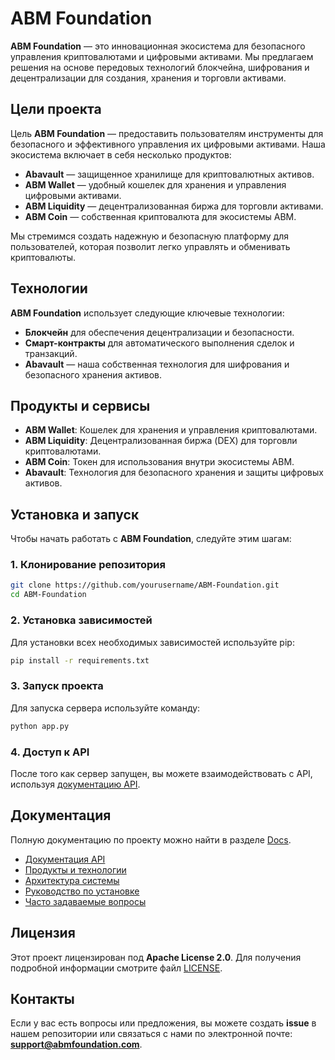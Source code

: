 
# ABM Foundation

**ABM Foundation** — это инновационная экосистема для безопасного управления криптовалютами и цифровыми активами. Мы предлагаем решения на основе передовых технологий блокчейна, шифрования и децентрализации для создания, хранения и торговли активами.

## Цели проекта

Цель **ABM Foundation** — предоставить пользователям инструменты для безопасного и эффективного управления их цифровыми активами. Наша экосистема включает в себя несколько продуктов:
- **Abavault** — защищенное хранилище для криптовалютных активов.
- **ABM Wallet** — удобный кошелек для хранения и управления цифровыми активами.
- **ABM Liquidity** — децентрализованная биржа для торговли активами.
- **ABM Coin** — собственная криптовалюта для экосистемы ABM.

Мы стремимся создать надежную и безопасную платформу для пользователей, которая позволит легко управлять и обменивать криптовалюты.

## Технологии

**ABM Foundation** использует следующие ключевые технологии:
- **Блокчейн** для обеспечения децентрализации и безопасности.
- **Смарт-контракты** для автоматического выполнения сделок и транзакций.
- **Abavault** — наша собственная технология для шифрования и безопасного хранения активов.

## Продукты и сервисы

- **ABM Wallet**: Кошелек для хранения и управления криптовалютами.
- **ABM Liquidity**: Децентрализованная биржа (DEX) для торговли криптовалютами.
- **ABM Coin**: Токен для использования внутри экосистемы ABM.
- **Abavault**: Технология для безопасного хранения и защиты цифровых активов.

## Установка и запуск

Чтобы начать работать с **ABM Foundation**, следуйте этим шагам:

### 1. Клонирование репозитория
```bash
git clone https://github.com/yourusername/ABM-Foundation.git
cd ABM-Foundation
```

### 2. Установка зависимостей
Для установки всех необходимых зависимостей используйте pip:
```bash
pip install -r requirements.txt
```

### 3. Запуск проекта
Для запуска сервера используйте команду:
```bash
python app.py
```

### 4. Доступ к API
После того как сервер запущен, вы можете взаимодействовать с API, используя [документацию API](docs/api_documentation.md).

## Документация

Полную документацию по проекту можно найти в разделе [Docs](docs/).

- [Документация API](docs/api_documentation.md)
- [Продукты и технологии](docs/products_and_technologies.md)
- [Архитектура системы](docs/architecture.md)
- [Руководство по установке](docs/installation_guide.md)
- [Часто задаваемые вопросы](docs/faq.md)

## Лицензия

Этот проект лицензирован под **Apache License 2.0**. Для получения подробной информации смотрите файл [LICENSE](LICENSE).

## Контакты

Если у вас есть вопросы или предложения, вы можете создать **issue** в нашем репозитории или связаться с нами по электронной почте: **support@abmfoundation.com**.
